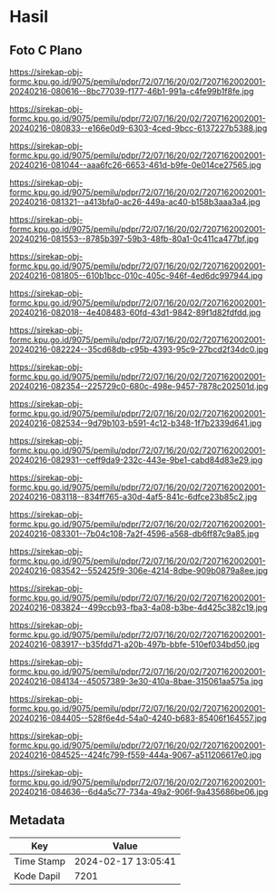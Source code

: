 # Hasil

## Foto C Plano

https://sirekap-obj-formc.kpu.go.id/9075/pemilu/pdpr/72/07/16/20/02/7207162002001-20240216-080616--8bc77039-f177-46b1-991a-c4fe99b1f8fe.jpg

https://sirekap-obj-formc.kpu.go.id/9075/pemilu/pdpr/72/07/16/20/02/7207162002001-20240216-080833--e166e0d9-6303-4ced-9bcc-6137227b5388.jpg

https://sirekap-obj-formc.kpu.go.id/9075/pemilu/pdpr/72/07/16/20/02/7207162002001-20240216-081044--aaa6fc26-6653-461d-b9fe-0e014ce27565.jpg

https://sirekap-obj-formc.kpu.go.id/9075/pemilu/pdpr/72/07/16/20/02/7207162002001-20240216-081321--a413bfa0-ac26-449a-ac40-b158b3aaa3a4.jpg

https://sirekap-obj-formc.kpu.go.id/9075/pemilu/pdpr/72/07/16/20/02/7207162002001-20240216-081553--8785b397-59b3-48fb-80a1-0c411ca477bf.jpg

https://sirekap-obj-formc.kpu.go.id/9075/pemilu/pdpr/72/07/16/20/02/7207162002001-20240216-081805--610b1bcc-010c-405c-946f-4ed6dc997944.jpg

https://sirekap-obj-formc.kpu.go.id/9075/pemilu/pdpr/72/07/16/20/02/7207162002001-20240216-082018--4e408483-60fd-43d1-9842-89f1d82fdfdd.jpg

https://sirekap-obj-formc.kpu.go.id/9075/pemilu/pdpr/72/07/16/20/02/7207162002001-20240216-082224--35cd68db-c95b-4393-95c9-27bcd2f34dc0.jpg

https://sirekap-obj-formc.kpu.go.id/9075/pemilu/pdpr/72/07/16/20/02/7207162002001-20240216-082354--225729c0-680c-498e-9457-7878c202501d.jpg

https://sirekap-obj-formc.kpu.go.id/9075/pemilu/pdpr/72/07/16/20/02/7207162002001-20240216-082534--9d79b103-b591-4c12-b348-1f7b2339d641.jpg

https://sirekap-obj-formc.kpu.go.id/9075/pemilu/pdpr/72/07/16/20/02/7207162002001-20240216-082931--ceff9da9-232c-443e-9be1-cabd84d83e29.jpg

https://sirekap-obj-formc.kpu.go.id/9075/pemilu/pdpr/72/07/16/20/02/7207162002001-20240216-083118--834ff765-a30d-4af5-841c-6dfce23b85c2.jpg

https://sirekap-obj-formc.kpu.go.id/9075/pemilu/pdpr/72/07/16/20/02/7207162002001-20240216-083301--7b04c108-7a2f-4596-a568-db6ff87c9a85.jpg

https://sirekap-obj-formc.kpu.go.id/9075/pemilu/pdpr/72/07/16/20/02/7207162002001-20240216-083542--552425f9-306e-4214-8dbe-909b0879a8ee.jpg

https://sirekap-obj-formc.kpu.go.id/9075/pemilu/pdpr/72/07/16/20/02/7207162002001-20240216-083824--499ccb93-fba3-4a08-b3be-4d425c382c19.jpg

https://sirekap-obj-formc.kpu.go.id/9075/pemilu/pdpr/72/07/16/20/02/7207162002001-20240216-083917--b35fdd71-a20b-497b-bbfe-510ef034bd50.jpg

https://sirekap-obj-formc.kpu.go.id/9075/pemilu/pdpr/72/07/16/20/02/7207162002001-20240216-084134--45057389-3e30-410a-8bae-315061aa575a.jpg

https://sirekap-obj-formc.kpu.go.id/9075/pemilu/pdpr/72/07/16/20/02/7207162002001-20240216-084405--528f6e4d-54a0-4240-b683-85406f164557.jpg

https://sirekap-obj-formc.kpu.go.id/9075/pemilu/pdpr/72/07/16/20/02/7207162002001-20240216-084525--424fc799-f559-444a-9067-a511206617e0.jpg

https://sirekap-obj-formc.kpu.go.id/9075/pemilu/pdpr/72/07/16/20/02/7207162002001-20240216-084636--6d4a5c77-734a-49a2-906f-9a435686be06.jpg


## Metadata

| Key        | Value               |
| ---------- | ------------------- |
| Time Stamp | 2024-02-17 13:05:41 |
| Kode Dapil | 7201                |



